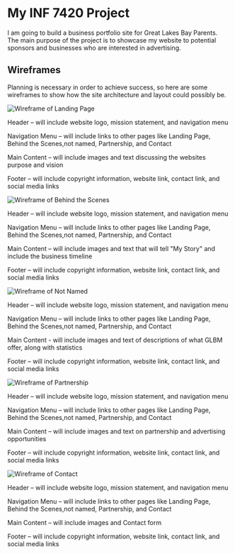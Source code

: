 # My INF 7420 Project

I am going to build a business portfolio site for Great Lakes Bay Parents.  The main purpose of the project is to showcase my website to potential sponsors and businesses who are interested in advertising.

## Wireframes
Planning is necessary in order to achieve success, so here are some wireframes to show how the site architecture and layout could possibly be.

![Wireframe of Landing Page](wireframes/Landingpage.jpg)

Header – will include website logo, mission statement, and navigation menu

Navigation Menu – will include links to other pages like Landing Page, Behind the Scenes,not named, Partnership, and Contact

Main Content – will include images and text discussing the websites purpose and vision

Footer – will include copyright information, website link, contact link, and social media links

![Wireframe of Behind the Scenes](wireframes/Behindthescenes.jpg)

Header – will include website logo, mission statement, and navigation menu

Navigation Menu – will include links to other pages like Landing Page, Behind the Scenes,not named, Partnership, and Contact

Main Content – will include images and text that will tell "My Story" and include the business timeline

Footer – will include copyright information, website link, contact link, and social media links

![Wireframe of Not Named](wireframes/Noname.jpg)

Header – will include website logo, mission statement, and navigation menu

Navigation Menu – will include links to other pages like Landing Page, Behind the Scenes,not named, Partnership, and Contact

Main Content - will include images and text of descriptions of what GLBM offer, along with statistics

Footer – will include copyright information, website link, contact link, and social media links

![Wireframe of Partnership](wireframes/Partnership.jpg)

Header – will include website logo, mission statement, and navigation menu

Navigation Menu – will include links to other pages like Landing Page, Behind the Scenes,not named, Partnership, and Contact

Main Content – will include images and text on partnership and advertising opportunities

Footer – will include copyright information, website link, contact link, and social media links

![Wireframe of Contact](wireframes/Contact.jpg)

Header – will include website logo, mission statement, and navigation menu

Navigation Menu – will include links to other pages like Landing Page, Behind the Scenes,not named, Partnership, and Contact

Main Content – will include images and Contact form

Footer – will include copyright information, website link, contact link, and social media links
